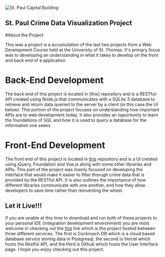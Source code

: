 ![St. Paul Capital Building](https://www.encirclephotos.com/wp-content/uploads/Minnesota-Saint-Paul-Minnesota-State-Capitol-Building-1440x954.jpg)

## St. Paul Crime Data Visualization Project

#About the Project

This was a project is a accumulation of the last two projects from a Web Development Course held at the University of St. Thomas. It's primary focus was to developing an understanding in what it takes to develop on the front and back end of a application. 

# Back-End Development

The back end of this project is located in [this] repository and is a RESTful-API created using Node.js that communicates with a SQLite 3 database to retrieve and return data queried to the server by a client (in this case the UI below). This portion of the project focuses on understanding how important APIs are to web development today. It also provides an opportunity to learn the foundations of SQL and how it is used to query a database for the information one seeks. 

# Front-End Development

The front end of this project is located in [this]() repository and is a UI created using jQuery, Foundation and Vue.js along with some other libraries and APIs. This part of the project was mainly focused on developing the interface that would make it easier to filter thorugh crime data that is provided by the RESTful API. It is also outlines the importance of how different libraries communicate with one another, and how they allow developers to save time rather than reinventing the wheel. 

## Let it Live!!!

If you are unable at this time to download and run both of these projects to your personal IDE (integration development environment) you are most welcome in checking out the [this](https://tuck1297.github.io/Vue-Single-Page-St.-Paul-Crime/) link which is the project hosted between three different services. The first is Cockroach DB which is a cloud based database service storing data in Postgresql, the second is Vercel which hosts the Restful API, and the third is Github which hosts the User Interface page. I hope you enjoy checking out this project. 
